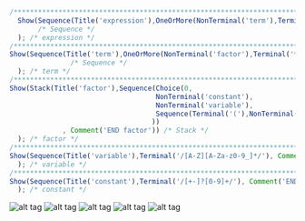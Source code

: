 ```javascript
/**************************************************************************************************************/ 
  Show(Sequence(Title('expression'),OneOrMore(NonTerminal('term'),Terminal('+')), Comment('END expression')) 
       /* Sequence */ 
  ); /* expression */ 
/**************************************************************************************************************/ 
Show(Sequence(Title('term'),OneOrMore(NonTerminal('factor'),Terminal('*')), Comment('END term')) 
               /* Sequence */ 
  ); /* term */ 
/**************************************************************************************************************/ 
Show(Stack(Title('factor'),Sequence(Choice(0, 
                                    NonTerminal('constant'), 
                                    NonTerminal('variable'), 
                                    Sequence(Terminal('('),NonTerminal('expression'),Terminal(')')) 
                                   )) 
             , Comment('END factor')) /* Stack */ 
  ); /* factor */ 
/**************************************************************************************************************/ 
Show(Sequence(Title('variable'),Terminal('/[A-Z][A-Za-z0-9_]*/'), Comment('END variable')) /* Sequence */ 
  ); /* variable */ 
/**************************************************************************************************************/ 
Show(Sequence(Title('constant'),Terminal('/[+-]?[0-9]+/'), Comment('END constant')) /* Sequence */ 
  ); /* constant */ 
```
![alt tag](https://gbrault.github.io/railroad-diagrams//live/doc/expression.svg)
![alt tag](https://gbrault.github.io/railroad-diagrams//live/doc/term.svg)
![alt tag](https://gbrault.github.io/railroad-diagrams//live/doc/factor.svg)
![alt tag](https://gbrault.github.io/railroad-diagrams//live/doc/variable.svg)
![alt tag](https://gbrault.github.io/railroad-diagrams//live/doc/constant.svg)
